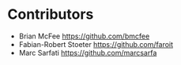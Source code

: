 Contributors
============

* Brian McFee <https://github.com/bmcfee>
* Fabian-Robert Stoeter <https://github.com/faroit>
* Marc Sarfati <https://github.com/marcsarfa>
